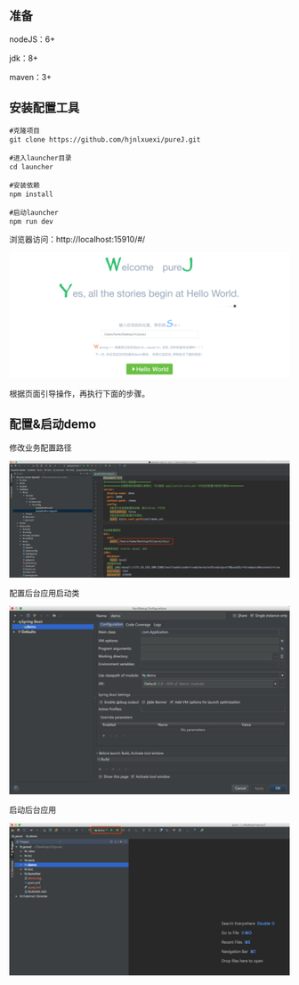 ## 准备

nodeJS：6+

jdk：8+

maven：3+

## 安装配置工具

```shell
#克隆项目
git clone https://github.com/hjnlxuexi/pureJ.git

#进入launcher目录
cd launcher

#安装依赖
npm install

#启动launcher
npm run dev
```

浏览器访问：http://localhost:15910/#/

![screen-1](../screenshot/screen-1.png)

根据页面引导操作，再执行下面的步骤。

## 配置&启动demo

修改业务配置路径

![conf-3](../screenshot/conf-3.png)

配置后台应用启动类

![conf-1](../screenshot/conf-1.png)

启动后台应用

![conf-2](../screenshot/conf-2.png)
